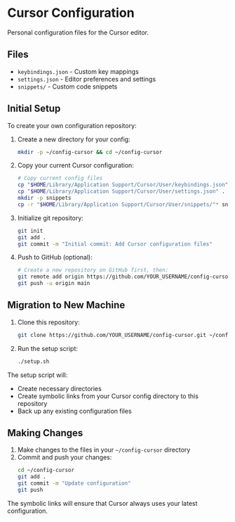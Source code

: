 # Cursor Configuration

Personal configuration files for the Cursor editor.

## Files

- `keybindings.json` - Custom key mappings
- `settings.json` - Editor preferences and settings
- `snippets/` - Custom code snippets

## Initial Setup

To create your own configuration repository:

1. Create a new directory for your config:

   ```bash
   mkdir -p ~/config-cursor && cd ~/config-cursor
   ```

2. Copy your current Cursor configuration:

   ```bash
   # Copy current config files
   cp "$HOME/Library/Application Support/Cursor/User/keybindings.json" .
   cp "$HOME/Library/Application Support/Cursor/User/settings.json" .
   mkdir -p snippets
   cp -r "$HOME/Library/Application Support/Cursor/User/snippets/"* snippets/ 2>/dev/null || true
   ```

3. Initialize git repository:

   ```bash
   git init
   git add .
   git commit -m "Initial commit: Add Cursor configuration files"
   ```

4. Push to GitHub (optional):
   ```bash
   # Create a new repository on GitHub first, then:
   git remote add origin https://github.com/YOUR_USERNAME/config-cursor.git
   git push -u origin main
   ```

## Migration to New Machine

1. Clone this repository:

   ```bash
   git clone https://github.com/YOUR_USERNAME/config-cursor.git ~/config-cursor
   ```

2. Run the setup script:
   ```bash
   ./setup.sh
   ```

The setup script will:

- Create necessary directories
- Create symbolic links from your Cursor config directory to this repository
- Back up any existing configuration files

## Making Changes

1. Make changes to the files in your `~/config-cursor` directory
2. Commit and push your changes:
   ```bash
   cd ~/config-cursor
   git add .
   git commit -m "Update configuration"
   git push
   ```

The symbolic links will ensure that Cursor always uses your latest configuration.
